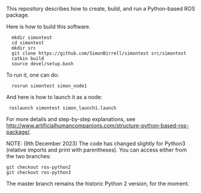 This repository describes how to create, build, and run a Python-based ROS package.

Here is how to build this software.

```
  mkdir simontest
  cd simontest
  mkdir src
  git clone https://github.com/SimonBirrell/simontest src/simontest
  catkin build
  source devel/setup.bash
```

To run it, one can do:

```
  rosrun simontest simon_node1
```

And here is how to launch it as a node:

```
 roslaunch simontest simon_launch1.launch
```

For more details and step-by-step explanations, see http://www.artificialhumancompanions.com/structure-python-based-ros-package/.

NOTE: (9th December 2023)
The code has changed slightly for Python3 (relative imports and print with parentheses). You can access either from the two branches:
```
git checkout ros-python2
git checkout ros-python3
```

The master branch remains the historic Python 2 version, for the moment.



